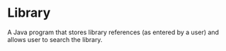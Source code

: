 # Library
A Java program that stores library references (as entered by a user) and allows user to search the library. 

